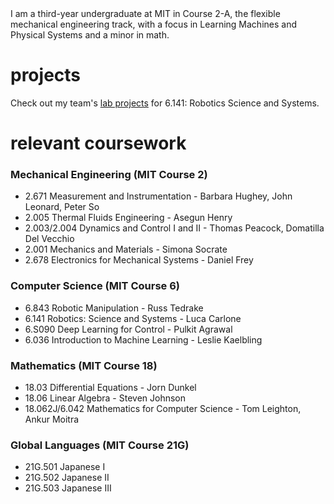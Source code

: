 <link rel="shortcut icon" type="image/x-icon" href="favicon.ico">
I am a third-year undergraduate at MIT in Course 2-A, the flexible mechanical engineering track, with a focus in Learning Machines and Physical Systems and a minor in math.

# projects
Check out my team's [lab projects](https://rss2022-14.github.io/website/labs/) for 6.141: Robotics Science and Systems.

# relevant coursework
### Mechanical Engineering (MIT Course 2)
- 2.671 Measurement and Instrumentation - Barbara Hughey, John Leonard, Peter So
- 2.005 Thermal Fluids Engineering - Asegun Henry
- 2.003/2.004 Dynamics and Control I and II - Thomas Peacock, Domatilla Del Vecchio
- 2.001 Mechanics and Materials - Simona Socrate
- 2.678 Electronics for Mechanical Systems - Daniel Frey

### Computer Science (MIT Course 6)
- 6.843 Robotic Manipulation - Russ Tedrake
- 6.141 Robotics: Science and Systems - Luca Carlone
- 6.S090 Deep Learning for Control - Pulkit Agrawal
- 6.036 Introduction to Machine Learning - Leslie Kaelbling

### Mathematics (MIT Course 18)
- 18.03 Differential Equations - Jorn Dunkel
- 18.06 Linear Algebra - Steven Johnson
- 18.062J/6.042 Mathematics for Computer Science - Tom Leighton, Ankur Moitra

### Global Languages (MIT Course 21G)
- 21G.501 Japanese I
- 21G.502 Japanese II
- 21G.503 Japanese III
